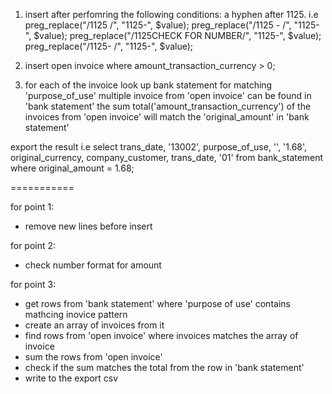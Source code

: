 
1. insert after perfomring the following conditions:
    a hyphen after 1125. i.e
        preg_replace("/1125 /", "1125-", $value);
        preg_replace("/1125 - /", "1125-", $value);
        preg_replace("/1125CHECK FOR NUMBER/", "1125-", $value);
        preg_replace("/1125- /", "1125-", $value);

2. insert open invoice where amount_transaction_currency > 0;

3. for each of the invoice look up bank statement for matching 'purpose_of_use'
    multiple invoice from 'open invoice' can be found in 'bank statement'
    the sum total('amount_transaction_currency') of the invoices from 'open invoice' will match the 'original_amount' in 'bank statement'

export the result
    i.e select trans_date, '13002', purpose_of_use, '', '1.68', original_currency, company_customer, trans_date, '01'
from bank_statement where original_amount = 1.68;

===========

for point 1:
- remove new lines before insert

for point 2:
- check number format for amount

for point 3:
- get rows from 'bank statement' where 'purpose of use' contains mathcing inovice pattern
- create an array of invoices from it
- find rows from 'open invoice' where invoices matches the array of invoice
- sum the rows from 'open invoice'
- check if the sum matches the total from the row in 'bank statement'
- write to the export csv
